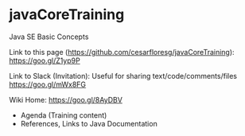 # javaCoreTraining
Java SE Basic Concepts

Link to this page (https://github.com/cesarfloresg/javaCoreTraining):
https://goo.gl/Z1yp9P

Link to Slack (Invitation): Useful for sharing text/code/comments/files
https://goo.gl/mWx8FG


Wiki Home: https://goo.gl/8AyDBV


* Agenda (Training content)
* References, Links to Java Documentation
